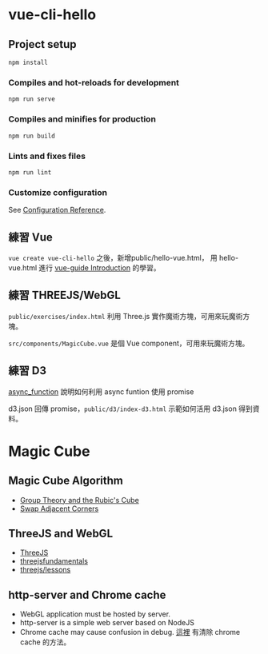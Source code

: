 # vue-cli-hello

## Project setup
```
npm install
```

### Compiles and hot-reloads for development
```
npm run serve
```

### Compiles and minifies for production
```
npm run build
```

### Lints and fixes files
```
npm run lint
```

### Customize configuration
See [Configuration Reference](https://cli.vuejs.org/config/).

## 練習 Vue
`vue create vue-cli-hello` 之後，新增public/hello-vue.html，
用 hello-vue.html 進行 [vue-guide Introduction](https://vuejs.org/v2/guide/) 的學習。

## 練習 THREEJS/WebGL
`public/exercises/index.html` 利用 Three.js 實作魔術方塊，可用來玩魔術方塊。

`src/components/MagicCube.vue` 是個 Vue component，可用來玩魔術方塊。


## 練習 D3
[async_function](https://developer.mozilla.org/en-US/docs/Web/JavaScript/Reference/Statements/async_function) 說明如何利用 async funtion 使用 promise

d3.json 回傳 promise，`public/d3/index-d3.html` 示範如何活用 d3.json 得到資料。

# Magic Cube

## Magic Cube Algorithm
* [Group Theory and the Rubic's Cube](http://people.math.harvard.edu/~jjchen/docs/Group%20Theory%20and%20the%20Rubik's%20Cube.pdf)
* [Swap Adjacent Corners](https://www.youtube.com/watch?v=QyLzSnA8odc)
## ThreeJS and WebGL
* [ThreeJS](https://threejs.org/)
* [threejsfundamentals](https://threejsfundamentals.org/)
* [threejs/lessons](https://threejsfundamentals.org/threejs/lessons/threejs-fundamentals.html)
## http-server and Chrome cache
* WebGL application must be hosted by server.
* http-server is a simple web server based on NodeJS
* Chrome cache may cause confusion in debug. [這裡](https://support.google.com/accounts/answer/32050?co=GENIE.Platform%3DDesktop&hl=en) 有清除 chrome cache 的方法。